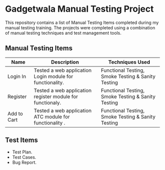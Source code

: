 # Gadgetwala Manual Testing Project
This repository contains a list of Manual Testing Items completed during my manual testing training. The projects were completed using a combination of manual testing techniques and test management tools.

## Manual Testing Items

|     Name     | Description | Techniques Used |
|--------------|-------------|------------|
| Login In     | Tested a web application Login module for functionality. | Functional Testing, Smoke Testing & Sanity Testing |
| Register     | Tested a web application register module  for functionaly. | Functional Testing, Smoke Testing & Sanity Testing |
| Add to Cart  | Tested a web application ATC module for functionality . | Functional Testing, Smoke Testing & Sanity Testing |



## Test Items
- Test Plan.
- Test Cases.
- Bug Report.
